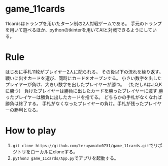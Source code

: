 # game_11cards
11cardsはトランプを用いたターン制の2人対戦ゲームである。
手元のトランプを用いて遊べるほか、pythonのtkinterを用いてAIと対戦できるようにしている。

# Rule
はじめに手札11枚がプレイヤー2人に配られる。
その後以下の流れを繰り返す。
戦いに出すカードを選び、同時にカードをオープンする。
小さい数字を出したプレイヤーが負け、大きい数字を出したプレイヤーが勝つ。
（ただしAはJ,Q,Kに勝つ）
負けたプレイヤーは勝負に出したカードを勝ったプレイヤーに渡す
勝ったプレイヤーは勝負に出したカードを捨てる。
どちらかの手札がなくなれば勝負は終了する。
手札がなくなったプレイヤーの負け。手札が残ったプレイヤーの勝利となる。

# How to play
1. `git clone https://github.com/teruyamato0731/game_11cards.git`でリポジトリをローカルにcloneする。
1. `python3 game_11cards/App.py`でアプリを起動する。